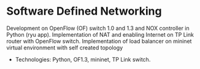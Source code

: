 # Software Defined Networking

Development on OpenFlow (OF) switch 1.0 and 1.3 and NOX controller in Python (ryu app). 
Implementation of NAT and enabling Internet on TP Link router with OpenFlow switch. 
Implementation of load balancer on mininet virtual environment with self created topology

* Technologies: Python, OF1.3, mininet, TP Link switch.
